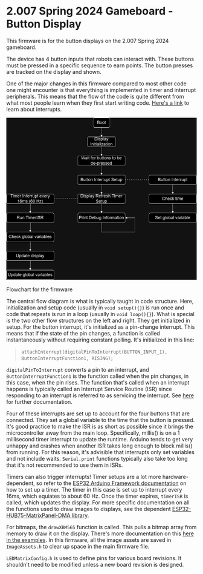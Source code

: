 # 2.007 Spring 2024 Gameboard - Button Display

This firmware is for the button displays on the 2.007 Spring 2024 gameboard. 

The device has 4 button inputs that robots can interact with. These buttons must be pressed in a specific sequence to earn points. The button presses are tracked on the display and shown. 

One of the major changes in this firmware compared to most other code one might encounter is that everything is implemented in timer and interrupt peripherals. This means that the flow of the code is quite different from what most people learn when they first start writing code. [Here's a link](https://users.ece.utexas.edu/~valvano/Volume1/E-Book/C12_Interrupts.htm) to learn about interrupts.

![](./Documentation/GameboardButtonsFlowchart.jpg)

Flowchart for the firmware

The central flow diagram is what is typically taught in code structure. Here, initialization and setup code (usually in `void setup(){}`) is run once and code that repeats is run in a loop (usually in `void loop(){}`). What is special is the two other flow structures on the left and right. They get initialized in setup. For the button interrupt, it's initialized as a pin-change interrupt. This means that if the state of the pin changes, a function is called instantaneously without requiring constant polling. It's initialized in this line:

> `attachInterrupt(digitalPinToInterrupt(BUTTON_INPUT_1), ButtonInterruptFunction1, RISING);`

`digitalPinToInterrupt` converts a pin to an interrupt, and `ButtonInterruptFunction1` is the function called when the pin changes, in this case, when the pin rises. The function that's called when an interrupt happens is typically called an Interrupt Service Routine (ISR) since responding to an interrupt is referred to as servicing the interrupt. See [here](https://docs.arduino.cc/language-reference/en/functions/external-interrupts/digitalPinToInterrupt/) for further documentation. 

Four of these interrupts are set up to account for the four buttons that are connected. They set a global variable to the time that the button is pressed. It's good practice to make the ISR is as short as possible since it brings the microcontroller away from the main loop. Specifically, millis() is on a 1 millisecond timer interrupt to update the runtime. Arduino tends to get very unhappy and crashes when another ISR takes long enough to block millis() from running. For this reason, it's advisible that interrupts only set variables and not include waits. `Serial.print` functions typically also take too long that it's not recommended to use them in ISRs.

Timers can also trigger interrupts! Timer setups are a lot more hardware-dependent, so refer to the [ESP32 Arduino Framework documentation](https://espressif-docs.readthedocs-hosted.com/projects/arduino-esp32/en/latest/api/timer.html) on how to set up a timer. The timer in this case is set up to interrupt every 16ms, which equiates to about 60 Hz. Once the timer expires, `timerISR` is called, which updates the display. For more specific documentation on all the functions used to draw images to displays, see the dependent [ESP32-HUB75-MatrixPanel-DMA library](https://github.com/mrcodetastic/ESP32-HUB75-MatrixPanel-DMA).

For bitmaps, the `drawXBM565` function is called. This pulls a bitmap array from memory to draw it on the display. There's more documentation on this [here in the examples](https://github.com/mrcodetastic/ESP32-HUB75-MatrixPanel-DMA/tree/master/examples/BitmapIcons). In this firmware, all the image assets are saved in `ImageAssets.h` to clear up space in the main firmware file.

`LEDMatrixConfig.h` is used to define pins for various board revisions. It shouldn't need to be modified unless a new board revision is designed. 





